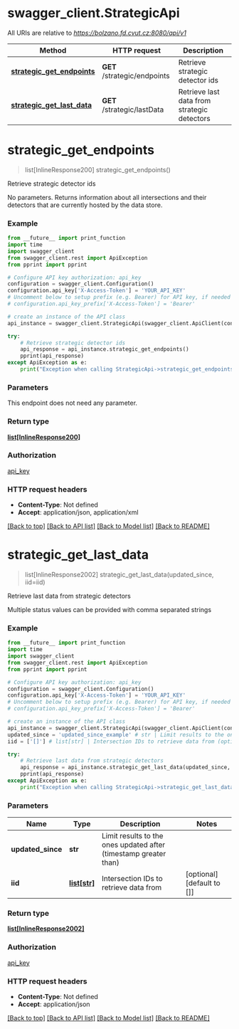 # swagger_client.StrategicApi

All URIs are relative to *https://bolzano.fd.cvut.cz:8080/api/v1*

Method | HTTP request | Description
------------- | ------------- | -------------
[**strategic_get_endpoints**](StrategicApi.md#strategic_get_endpoints) | **GET** /strategic/endpoints | Retrieve strategic detector ids
[**strategic_get_last_data**](StrategicApi.md#strategic_get_last_data) | **GET** /strategic/lastData | Retrieve last data from strategic detectors

# **strategic_get_endpoints**
> list[InlineResponse200] strategic_get_endpoints()

Retrieve strategic detector ids

No parameters. Returns information about all intersections and their  detectors that are currently hosted by the data store.

### Example
```python
from __future__ import print_function
import time
import swagger_client
from swagger_client.rest import ApiException
from pprint import pprint

# Configure API key authorization: api_key
configuration = swagger_client.Configuration()
configuration.api_key['X-Access-Token'] = 'YOUR_API_KEY'
# Uncomment below to setup prefix (e.g. Bearer) for API key, if needed
# configuration.api_key_prefix['X-Access-Token'] = 'Bearer'

# create an instance of the API class
api_instance = swagger_client.StrategicApi(swagger_client.ApiClient(configuration))

try:
    # Retrieve strategic detector ids
    api_response = api_instance.strategic_get_endpoints()
    pprint(api_response)
except ApiException as e:
    print("Exception when calling StrategicApi->strategic_get_endpoints: %s\n" % e)
```

### Parameters
This endpoint does not need any parameter.

### Return type

[**list[InlineResponse200]**](InlineResponse200.md)

### Authorization

[api_key](../README.md#api_key)

### HTTP request headers

 - **Content-Type**: Not defined
 - **Accept**: application/json, application/xml

[[Back to top]](#) [[Back to API list]](../README.md#documentation-for-api-endpoints) [[Back to Model list]](../README.md#documentation-for-models) [[Back to README]](../README.md)

# **strategic_get_last_data**
> list[InlineResponse2002] strategic_get_last_data(updated_since, iid=iid)

Retrieve last data from strategic detectors

Multiple status values can be provided with comma separated strings

### Example
```python
from __future__ import print_function
import time
import swagger_client
from swagger_client.rest import ApiException
from pprint import pprint

# Configure API key authorization: api_key
configuration = swagger_client.Configuration()
configuration.api_key['X-Access-Token'] = 'YOUR_API_KEY'
# Uncomment below to setup prefix (e.g. Bearer) for API key, if needed
# configuration.api_key_prefix['X-Access-Token'] = 'Bearer'

# create an instance of the API class
api_instance = swagger_client.StrategicApi(swagger_client.ApiClient(configuration))
updated_since = 'updated_since_example' # str | Limit results to the ones updated after (timestamp greater than)
iid = ['[]'] # list[str] | Intersection IDs to retrieve data from (optional) (default to [])

try:
    # Retrieve last data from strategic detectors
    api_response = api_instance.strategic_get_last_data(updated_since, iid=iid)
    pprint(api_response)
except ApiException as e:
    print("Exception when calling StrategicApi->strategic_get_last_data: %s\n" % e)
```

### Parameters

Name | Type | Description  | Notes
------------- | ------------- | ------------- | -------------
 **updated_since** | **str**| Limit results to the ones updated after (timestamp greater than) | 
 **iid** | [**list[str]**](str.md)| Intersection IDs to retrieve data from | [optional] [default to []]

### Return type

[**list[InlineResponse2002]**](InlineResponse2002.md)

### Authorization

[api_key](../README.md#api_key)

### HTTP request headers

 - **Content-Type**: Not defined
 - **Accept**: application/json

[[Back to top]](#) [[Back to API list]](../README.md#documentation-for-api-endpoints) [[Back to Model list]](../README.md#documentation-for-models) [[Back to README]](../README.md)

